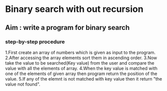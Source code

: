 #    Binary search with out recursion
## Aim : write a program for binary search
### step-by-step procedure

1.First create an array of numbers which is given as input to the program.
2.After accessing the array elements sort them in ascending order.
3.Now take the value to be searched(Key value) from the user and compare the value with all the elements of array.
4.When the key value is matched with one of the elements of given array then program return the position of the value. 
5.If any of the elemnt is not matched with key value then it return "the value not found". 

